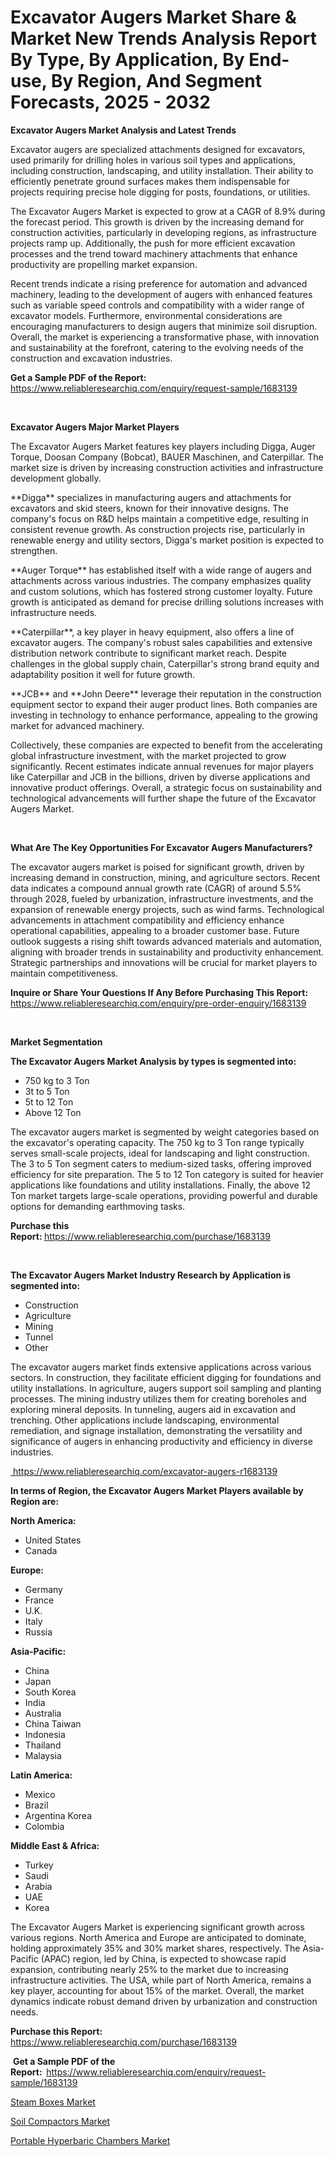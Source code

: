 <p><h1>Excavator Augers Market Share & Market New Trends Analysis Report By Type, By Application, By End-use, By Region, And Segment Forecasts, 2025 - 2032</h1></p><p><strong>Excavator Augers Market Analysis and Latest Trends</strong></p>
<p><p>Excavator augers are specialized attachments designed for excavators, used primarily for drilling holes in various soil types and applications, including construction, landscaping, and utility installation. Their ability to efficiently penetrate ground surfaces makes them indispensable for projects requiring precise hole digging for posts, foundations, or utilities.</p><p>The Excavator Augers Market is expected to grow at a CAGR of 8.9% during the forecast period. This growth is driven by the increasing demand for construction activities, particularly in developing regions, as infrastructure projects ramp up. Additionally, the push for more efficient excavation processes and the trend toward machinery attachments that enhance productivity are propelling market expansion. </p><p>Recent trends indicate a rising preference for automation and advanced machinery, leading to the development of augers with enhanced features such as variable speed controls and compatibility with a wider range of excavator models. Furthermore, environmental considerations are encouraging manufacturers to design augers that minimize soil disruption. Overall, the market is experiencing a transformative phase, with innovation and sustainability at the forefront, catering to the evolving needs of the construction and excavation industries.</p></p>
<p><strong>Get a Sample PDF of the Report:&nbsp;</strong> <a href="https://www.reliableresearchiq.com/enquiry/request-sample/1683139?utm_campaign=1137&utm_medium=2&utm_source=Github&utm_content=ia&utm_term=16022025&utm_id=excavator-augers">https://www.reliableresearchiq.com/enquiry/request-sample/1683139</a></p>
<p>&nbsp;</p>
<p><strong>Excavator Augers Major Market Players</strong></p>
<p><p>The Excavator Augers Market features key players including Digga, Auger Torque, Doosan Company (Bobcat), BAUER Maschinen, and Caterpillar. The market size is driven by increasing construction activities and infrastructure development globally.</p><p>**Digga** specializes in manufacturing augers and attachments for excavators and skid steers, known for their innovative designs. The company's focus on R&D helps maintain a competitive edge, resulting in consistent revenue growth. As construction projects rise, particularly in renewable energy and utility sectors, Digga's market position is expected to strengthen.</p><p>**Auger Torque** has established itself with a wide range of augers and attachments across various industries. The company emphasizes quality and custom solutions, which has fostered strong customer loyalty. Future growth is anticipated as demand for precise drilling solutions increases with infrastructure needs.</p><p>**Caterpillar**, a key player in heavy equipment, also offers a line of excavator augers. The company's robust sales capabilities and extensive distribution network contribute to significant market reach. Despite challenges in the global supply chain, Caterpillar's strong brand equity and adaptability position it well for future growth.</p><p>**JCB** and **John Deere** leverage their reputation in the construction equipment sector to expand their auger product lines. Both companies are investing in technology to enhance performance, appealing to the growing market for advanced machinery.</p><p>Collectively, these companies are expected to benefit from the accelerating global infrastructure investment, with the market projected to grow significantly. Recent estimates indicate annual revenues for major players like Caterpillar and JCB in the billions, driven by diverse applications and innovative product offerings. Overall, a strategic focus on sustainability and technological advancements will further shape the future of the Excavator Augers Market.</p></p>
<p>&nbsp;</p>
<p><strong>What Are The Key Opportunities For Excavator Augers Manufacturers?</strong></p>
<p><p>The excavator augers market is poised for significant growth, driven by increasing demand in construction, mining, and agriculture sectors. Recent data indicates a compound annual growth rate (CAGR) of around 5.5% through 2028, fueled by urbanization, infrastructure investments, and the expansion of renewable energy projects, such as wind farms. Technological advancements in attachment compatibility and efficiency enhance operational capabilities, appealing to a broader customer base. Future outlook suggests a rising shift towards advanced materials and automation, aligning with broader trends in sustainability and productivity enhancement. Strategic partnerships and innovations will be crucial for market players to maintain competitiveness.</p></p>
<p><strong>Inquire or Share Your Questions If Any Before Purchasing This Report:</strong> <a href="https://www.reliableresearchiq.com/enquiry/pre-order-enquiry/1683139?utm_campaign=1137&utm_medium=2&utm_source=Github&utm_content=ia&utm_term=16022025&utm_id=excavator-augers">https://www.reliableresearchiq.com/enquiry/pre-order-enquiry/1683139</a></p>
<p>&nbsp;</p>
<p><strong>Market Segmentation</strong></p>
<p><strong>The Excavator Augers Market Analysis by types is segmented into:</strong></p>
<p><ul><li>750 kg to 3 Ton</li><li>3t to 5 Ton</li><li>5t to 12 Ton</li><li>Above 12 Ton</li></ul></p>
<p><p>The excavator augers market is segmented by weight categories based on the excavator's operating capacity. The 750 kg to 3 Ton range typically serves small-scale projects, ideal for landscaping and light construction. The 3 to 5 Ton segment caters to medium-sized tasks, offering improved efficiency for site preparation. The 5 to 12 Ton category is suited for heavier applications like foundations and utility installations. Finally, the above 12 Ton market targets large-scale operations, providing powerful and durable options for demanding earthmoving tasks.</p></p>
<p><strong>Purchase this Report:&nbsp;</strong><a href="https://www.reliableresearchiq.com/purchase/1683139?utm_campaign=1137&utm_medium=2&utm_source=Github&utm_content=ia&utm_term=16022025&utm_id=excavator-augers">https://www.reliableresearchiq.com/purchase/1683139</a></p>
<p>&nbsp;</p>
<p><strong>The Excavator Augers Market Industry Research by Application is segmented into:</strong></p>
<p><ul><li>Construction</li><li>Agriculture</li><li>Mining</li><li>Tunnel</li><li>Other</li></ul></p>
<p><p>The excavator augers market finds extensive applications across various sectors. In construction, they facilitate efficient digging for foundations and utility installations. In agriculture, augers support soil sampling and planting processes. The mining industry utilizes them for creating boreholes and exploring mineral deposits. In tunneling, augers aid in excavation and trenching. Other applications include landscaping, environmental remediation, and signage installation, demonstrating the versatility and significance of augers in enhancing productivity and efficiency in diverse industries.</p></p>
<p><a href="https://www.reliableresearchiq.com/excavator-augers-r1683139?utm_campaign=1137&utm_medium=2&utm_source=Github&utm_content=ia&utm_term=16022025&utm_id=excavator-augers">&nbsp;https://www.reliableresearchiq.com/excavator-augers-r1683139</a></p>
<p><strong>In terms of Region, the Excavator Augers Market Players available by Region are:</strong></p>
<p>
    <p> <strong> North America: </strong>
        <ul>
            <li>United States</li>
            <li>Canada</li>
        </ul>
        </p> 
    <p> <strong> Europe: </strong>
        <ul>
            <li>Germany</li>
            <li>France</li>
            <li>U.K.</li>
            <li>Italy</li>
            <li>Russia</li>
        </ul>
        </p> 
    <p> <strong> Asia-Pacific: </strong>
        <ul>
            <li>China</li>
            <li>Japan</li>
            <li>South Korea</li>
            <li>India</li>
            <li>Australia</li>
            <li>China Taiwan</li>
            <li>Indonesia</li>
            <li>Thailand</li>
            <li>Malaysia</li>
        </ul>
        </p> 
    <p> <strong> Latin America: </strong>
        <ul>
            <li>Mexico</li>
            <li>Brazil</li>
            <li>Argentina Korea</li>
            <li>Colombia</li>
        </ul>
        </p> 
    <p> <strong> Middle East & Africa: </strong>
        <ul>
            <li>Turkey</li>
            <li>Saudi</li>
            <li>Arabia</li>
            <li>UAE</li>
            <li>Korea</li>
        </ul>
    </p>
    </p>
<p><p>The Excavator Augers Market is experiencing significant growth across various regions. North America and Europe are anticipated to dominate, holding approximately 35% and 30% market shares, respectively. The Asia-Pacific (APAC) region, led by China, is expected to showcase rapid expansion, contributing nearly 25% to the market due to increasing infrastructure activities. The USA, while part of North America, remains a key player, accounting for about 15% of the market. Overall, the market dynamics indicate robust demand driven by urbanization and construction needs.</p></p>
<p><strong>Purchase this Report: </strong><a href="https://www.reliableresearchiq.com/purchase/1683139?utm_campaign=1137&utm_medium=2&utm_source=Github&utm_content=ia&utm_term=16022025&utm_id=excavator-augers">https://www.reliableresearchiq.com/purchase/1683139</a></p>
<p>&nbsp;<strong>Get a Sample PDF of the Report:&nbsp;&nbsp;</strong><a href="https://www.reliableresearchiq.com/enquiry/request-sample/1683139?utm_campaign=1137&utm_medium=2&utm_source=Github&utm_content=ia&utm_term=16022025&utm_id=excavator-augers">https://www.reliableresearchiq.com/enquiry/request-sample/1683139</a></p>
<p><strong></strong></p>
<p><p><a href="https://github.com/enolvesey/Market-Research-Report-List-1/blob/main/steam-boxes-market.md?utm_campaign=1137&utm_medium=2&utm_source=Github&utm_content=ia&utm_term=16022025&utm_id=excavator-augers">Steam Boxes Market</a></p><p><a href="https://github.com/peggiputra7o/Market-Research-Report-List-1/blob/main/soil-compactors-market.md?utm_campaign=1137&utm_medium=2&utm_source=Github&utm_content=ia&utm_term=16022025&utm_id=excavator-augers">Soil Compactors Market</a></p><p><a href="https://github.com/sevitadwiani/Market-Research-Report-List-1/blob/main/portable-hyperbaric-chambers-market.md?utm_campaign=1137&utm_medium=2&utm_source=Github&utm_content=ia&utm_term=16022025&utm_id=excavator-augers">Portable Hyperbaric Chambers Market</a></p></p>